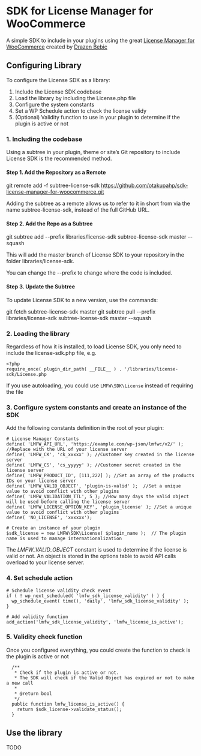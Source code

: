 # SDK for License Manager for WooCommerce
A simple SDK to include in your plugins using the great [License Manager for WooCommerce](https://github.com/drazenbebic/license-manager-for-woocommerce) created by [Drazen Bebic](https://github.com/drazenbebic)

## Configuring Library

To configure the License SDK as a library:

 1. Include the License SDK codebase
 2. Load the library by including the License.php file
 3. Configure the system constants
 4. Set a WP Schedule action to check the license validy
 5. (Optional) Validity function to use in your plugin to determine if the plugin is active or not

### 1. Including the codebase

Using a subtree in your plugin, theme or site’s Git repository to include License SDK is the recommended method.

#### Step 1. Add the Repository as a Remote

git remote add -f subtree-license-sdk https://github.com/otakupahp/sdk-license-manager-for-woocommerce.git

Adding the subtree as a remote allows us to refer to it in short from via the name subtree-license-sdk, instead of the full GitHub URL.

#### Step 2. Add the Repo as a Subtree

git subtree add --prefix libraries/license-sdk subtree-license-sdk master --squash

This will add the master branch of License SDK to your repository in the folder libraries/license-sdk.

You can change the --prefix to change where the code is included.

#### Step 3. Update the Subtree

To update License SDK to a new version, use the commands:

git fetch subtree-license-sdk master
git subtree pull --prefix libraries/license-sdk subtree-license-sdk master --squash

### 2. Loading the library

Regardless of how it is installed, to load License SDK, you only need to include the license-sdk.php file, e.g.

```
<?php
require_once( plugin_dir_path( __FILE__ ) . '/libraries/license-sdk/License.php
```

If you use autoloading, you could use `LMFW\SDK\License` instead of requiring the file

### 3. Configure system constants and create an instance of the SDK

Add the following constants definition in the root of your plugin:

```
# License Manager Constants
define( 'LMFW_API_URL', 'https://example.com/wp-json/lmfwc/v2/' ); //Replace with the URL of your license server
define( 'LMFW_CK', 'ck_xxxxx' ); //Customer key created in the license server
define( 'LMFW_CS', 'cs_yyyyy' ); //Customer secret created in the license server
define( 'LMFW_PRODUCT_ID', [111,222] ); //Set an array of the products IDs on your license server
define( 'LMFW_VALID_OBJECT', 'plugin-is-valid' );  //Set a unique value to avoid conflict with other plugins
define( 'LMFW_VALIDATION_TTL', 5 ); //How many days the valid object will be used before calling the license server
define( 'LMFW_LICENSE_OPTION_KEY', 'plugin_license' ); //Set a unique value to avoid conflict with other plugins
define( 'NO_LICENSE', 'xxxxxx');

# Create an instance of your plugin
$sdk_license = new LMFW\SDK\License( $plugin_name );  // The plugin name is used to manage internationalization
```

The *LMFW_VALID_OBJECT* constant is used to determine if the license is valid or not. An object is stored in the options table to avoid API calls overload to your license server. 

### 4. Set schedule action

```
# Schedule license validity check event
if ( ! wp_next_scheduled( 'lmfw_sdk_license_validity' ) ) {
  wp_schedule_event( time(), 'daily', 'lmfw_sdk_license_validity' );
}

# Add validity function
add_action('lmfw_sdk_license_validity', 'lmfw_license_is_active');
```

### 5. Validity check function

Once you configured everything, you could create the function to check is the plugin is active or not

```
  /**
   * Check if the plugin is active or not.
   * The SDK will check if the Valid Object has expired or not to make a new call
   *
   * @return bool
   */
  public function lmfw_license_is_active() {
    return $sdk_license->validate_status();
  }  
```

## Use the library
TODO
